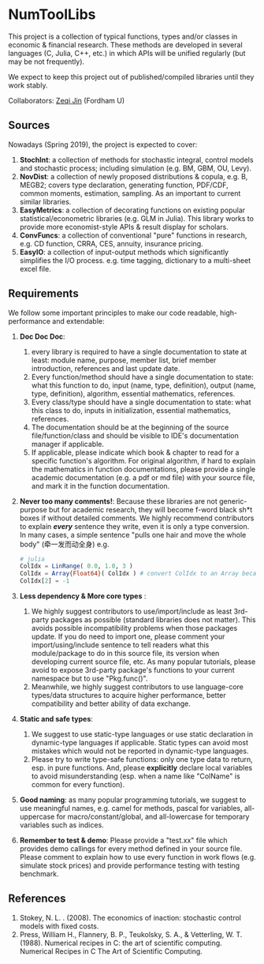 # NumToolLibs

This project is a collection of typical functions, types and/or classes in economic & financial research. These methods are developed in several languages (C, Julia, C++, etc.) in which APIs will be unified regularly (but may be not frequently).

We expect to keep this project out of published/compiled libraries until they work stably.

Collaborators: [Zeqi Jin](https://github.com/Jinzeqi) (Fordham U)

## Sources

Nowadays (Spring 2019), the project is expected to cover:

1. **StochInt**: a collection of methods for stochastic integral, control models and stochastic process; including simulation (e.g. BM, GBM, OU, Levy).
2. **NovDist**: a collection of newly proposed distributions & copula, e.g. B, MEGB2; covers type declaration, generating function, PDF/CDF, common moments, estimation, sampling. As an important to current similar libraries.
3. **EasyMetrics**: a collection of decorating functions on existing popular statistical/econometric libraries (e.g. GLM in Julia). This library works to provide more economist-style APIs & result display for scholars.
4. **ConvFuncs**: a collection of conventional "pure" functions in research, e.g. CD function, CRRA, CES, annuity, insurance pricing.
5. **EasyIO**: a collection of input-output methods which significantly simplifies the I/O process. e.g. time tagging, dictionary to a multi-sheet excel file.

## Requirements

We follow some important principles to make our code readable, high-performance and extendable:

1. **Doc Doc Doc**: 

   1. every library is required to have a single documentation to state at least: module name, purpose, member list, brief member introduction, references and last update date. 
   2. Every function/method should have a single documentation to state: what this function to do, input (name, type, definition), output (name, type, definition), algorithm, essential mathematics, references. 
   3. Every class/type should have a single documentation to state: what this class to do, inputs in initialization, essential mathematics, references.
   4. The documentation should be at the beginning of the source file/function/class and should be visible to IDE's documentation manager if applicable.
   5. If applicable, please indicate which book & chapter to read for a specific function's algorithm. For original algorithm, if hard to explain the mathematics in function documentations, please provide a single academic documentation (e.g. a pdf or md file) with your source file, and mark it in the function documentation.

2. **Never too many comments!**:  Because these libraries are not generic-purpose but for academic research, they will become f-word black sh\*t boxes if without detailed comments. We highly recommend contributors to explain ***every*** sentence they write, even it is only a type conversion. In many cases, a simple sentence "pulls one hair and move the whole body" (牵一发而动全身) e.g.

   ```julia
   # julia
   ColIdx = LinRange( 0.0, 1.0, 3 )
   ColIdx = Array{Float64}( ColIdx ) # convert ColIdx to an Array because we then operate on element 
   ColIdx[2] = -1
   ```

3. **Less dependency & More core types** :
   1. We highly suggest contributors to use/import/include as least 3rd-party packages as possible (standard libraries does not matter). This avoids possible incompatibility problems when those packages update. If you do need to import one, please comment your import/using/include sentence to tell readers what this module/package to do in this source file, its version when developing current source file, etc. As many popular tutorials, please avoid to expose 3rd-party package's functions to your current namespace but to use "Pkg.func()".
   2. Meanwhile, we highly suggest contributors to use language-core types/data structures to acquire higher performance, better compatibility and better ability of data exchange.
4. **Static and safe types**: 
   1. We suggest to use static-type languages or use static declaration in dynamic-type languages if applicable. Static types can avoid most mistakes which would not be reported in dynamic-type languages. 
   2. Please try to write type-safe functions: only one type data to return, esp. in pure functions. And, please **explicitly** declare local variables to avoid misunderstanding (esp. when a name like "ColName" is common for every function).
5. **Good naming**: as many popular programming tutorials, we suggest to use meaningful names, e.g. camel for methods, pascal for variables, all-uppercase for macro/constant/global, and all-lowercase for temporary variables such as indices.
6. **Remember to test & demo**: Please provide a "test.xx" file which provides demo callings for every method defined in your source file. Please comment to  explain how to use every function in work flows (e.g. simulate stock prices) and provide performance testing with testing benchmark.



## References

1. Stokey, N. L. . (2008). The economics of inaction: stochastic control models with fixed costs.
2. Press, William H., Flannery, B. P., Teukolsky, S. A., & Vetterling, W. T. (1988). Numerical recipes in C: the art of scientific computing. Numerical Recipes in C The Art of Scientific Computing.